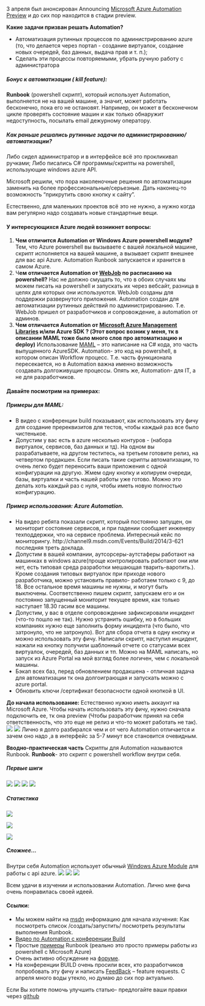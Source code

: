 3 апреля был анонсирован Announcing <a href="http://blogs.technet.com/b/server-cloud/archive/2014/04/03/announcing-microsoft-azure-automation-preview.aspx">Microsoft Azure Automation Preview</a> и до сих пор находится в стадии preview.

<b>Какие задачи призван решать Automation?</b>
<ul>
	<li>Автоматизация рутинных процессов по администрированию azure (то, что делается через портал - создание виртуалок, создание новых очередей, баз данных, выдача прав и т. п.);</li>
	<li>Сделать эти процессы повторяемыми, убрать ручную работу с администратора</li>
</ul>

<h5>Бонус к автоматизации ( kill feature):</h5>
<b>Runbook</b> (powershell скрипт), который использует Automation, выполняется не на вашей машине, а значит, может работать бесконечно, пока его не остановят. Например, он может в бесконечном цикле проверять состояние машин и как только обнаружит недоступность, посылать email дежурному оператору.

<h5>Как раньше решались рутинные задачи по администрированию/автоматизации?</h5>
Либо сидел администратор и в интерфейсе всё это прокликивал ручками;
Либо писались C# программы/скрипты на powershell, использующие windows azure API.

Microsoft решили, что пора наколеночные решения по автоматизации заменить на более профессиональные/серьезные. Дать наконец-то возможность “прикрутить свою кнопку к сайту”.

Естественно, для маленьких проектов всё это не нужно, а нужно когда вам регулярно надо создавать новые стандартные вещи.
<habracut text="Однако знать для общего развития стоит" />
<h4>У интересующихся Azure людей возникнет вопросы:</h4>
<ol>
<li>
<b>Чем отличится Automation от Windows Azure powershell модуля?</b>
Тем, что Azure powershell вы вызываете с вашей локальной машине, скрипт исполняется на вашей машине, а вызывает скрипт внешнее для вас api Azure. Automation Runbook запускается и хранится в самом Azure. 
</li>
<li>Ч<b>ем отличается  Automation от <a href="http://msdn.microsoft.com/en-us/library/azure/dn643632.aspx">WebJob</a> по расписанию на powershell?</b>  
Нас не должно смущать то, что в обоих случаях мы можем писать на powershell и запускать их через вебсайт, разница в целях для которых они используются. 
WebJob созданы для поддержки развернутого приложения.  Automation создан для автоматизации рутинных действий по администрированию. Т.е. WebJob пришел от разработчиков и сопровождение, а automation от админов.
</li>
<li><b>Чем отличается Automation от <a href="http://msdn.microsoft.com/en-us/library/azure/dd179380.aspx">Microsoft Azure Management Libraries</a>  и/или Azure SDK  ? (Этот вопрос возник у меня, тк в описании MAML тоже было много слов про автоматизацию и deploy)</b>
Использование <a href="http://www.nuget.org/packages/microsoft.windowsazure.management.libraries">MAML</a> – это написание на C# кода, это часть выпущенного AzureSDK.  Automation- это код на powershell, в котором описан Workflow процесс. Т.е. часть функционала пересекается, но в Automation важна именно возможность создавать долгоживущие процессы. Опять же, Automation- для IT, а не для разработчиков.</li>
</ol>

<h4>Давайте посмотрим на примерах:</h4>
<h5>Примеры для MAML:</h5>
<ul>
	<li>В видео с конференции build показывают, как использовать эту фичу для создание пререквизитов для тестов, чтобы каждый раз все было чистенькое. </li>
	<li>Допустим у вас есть в azure несколько контуров - (набора виртуалок, сервисов, баз данных и тд). На одном вы разрабатываете, на другом теститесь, на третьем готовите релиз, на четвертом продакшен. Если писать такие скрипты автоматизации, то очень легко будет переносить ваши приложения с одной конфигурации на другую. Жмем одну кнопку и копируем очереди, базы, виртуалки и часть нашей работы уже готово. Можно это делать хоть каждый раз с нуля, чтобы иметь новую полностью конфигурацию.</li>
</ul>

<h5>Пример использования: Azure Automation.</h5>
<ul>
	<li>На видео ребята показали скрипт, который постоянно запущен, он мониторит состояние сервисов, и при падении сообщает инженеру техподдержки, что на сервисе проблема. Интересный кейс по мониторингу. http://channel9.msdn.com/Events/Build/2014/3-621 последняя треть доклада.</li>
	<li>Допустим в вашей компании, аутсорсеры-аутстаферы работают на машинках в windows azure(проще контролировать работают они или нет, есть типовая среда разработки мешающая тварить-варотить.). Кроме создания типовых виртуалок при приходе нового разработчика, можно установить правило- работаем только с 9, до 18. Все остальное время машины не нужны, и могут быть выключены. Соответственно пишем скрипт, запускаем его и он постоянно запущенный мониторит текущее время, как только наступает  18.30 гасим все машины.</li>
	<li>Допустим, у вас в отделе сопровождение зафиксировали инцидент  (что-то пошло не так). Нужно устранить ошибку, но в больших компаниях нужно еще заполнить форму инцидента (что было, что затронуло, что не затронуло). Вот для сбора отчета в одну кнопку и можно использовать эту фичу. Написали скрипт, наступил инцидент, нажали на кнопку получили шаблонный отчете со статусами всех виртуалок, очередей, баз данных и тп. Можно на MAML написать, но запуск из Azure Portal на мой взгляд более логичен, чем с локальной машины.</li>
	<li>Бэкап всех баз, перед обновлением продакшена - отличная задача для автоматизации тк она долгоиграющая и запускать можно с azure portal.</li>
	<li>Обновить ключи /сертификат безопасности одной кнопкой в UI.</li>
</ul>

<b>До начала использование:</b>
Естественно нужно иметь аккаунт на Microsoft Azure.
Чтобы начать использовать эту фичу, нужно сначала подключить ее, тк она preview (Чтобы разработчик принял на себя ответственность, что это еще не релиз и что-то может работать не так).
<spoiler title="Как только вы ее подключите нужно будет создать Automation Account (Я правда не очень понял зачем так сложно, но наверное надо)"><img src="http://habrastorage.org/getpro/habr/post_images/0c7/2e9/e22/0c72e9e2209293755d8db8b39edc2d75.jpg"/>
</spoiler>
<spoiler title="Зарегистрировавшись вы увидите главную страницу. Интерфейс интуитивно понятен. "><img src="http://habrastorage.org/getpro/habr/post_images/156/195/506/156195506049b6726443d58aa4aa7dac.png"/></spoiler>
Лично я долго разбирался чем и от чего Automation отличается и зачем оно надо ,а в интерфейс за 5-7 минут все становится очевидным.

<b>Вводно-практическая часть</b>
Скрипты для Automation называются Runbook. 
<b>Runbook</b>- это скрипт с powershell workflow внутри себя.
<h5>Первые шиги</h5>
<spoiler title="Создадим наш первый Rubook.">
<img src="http://habrastorage.org/getpro/habr/post_images/665/f1d/af4/665f1daf49b15b0f7a8fa57e45a9ac52.jpg"/>
<img src="http://habrastorage.org/getpro/habr/post_images/540/c8e/705/540c8e705aab412e21b5eb648b45ed1a.jpg"/>
</spoiler>
<spoiler title="RunBook вы создаете прям в интерфейсе Windows Azure, редактируете его там же с помощью редактора Monaco."><img src="http://habrastorage.org/getpro/habr/post_images/f5c/f5d/f39/f5cf5df3924494096df0807dc4d65a86.jpg"/></spoiler>
<spoiler title="И пусть этот Runbook запрашивает при запуске значение параметра от пользователя."><img src="http://habrastorage.org/getpro/habr/post_images/070/159/50c/07015950cd4ab914529ad1c009e7d20b.jpg"/></spoiler>

<h5>Статистика </h5>
<spoiler title="Видно весь список ваших Runbooks"><img src="http://habrastorage.org/getpro/habr/post_images/c43/353/4cf/c433534cf06a352994434ce37a9cf43b.jpg"/></spoiler>

<spoiler title="Мы можем посмотреть общую статистику по всем запускам за период"><img src="http://habrastorage.org/getpro/habr/post_images/2cd/694/4c0/2cd6944c0293032de6585abbe40094af.jpg"/></spoiler>

<spoiler title="Информацию по каждому отдельному запуску- когда, кто, с какими параметрами."><img src="http://habrastorage.org/getpro/habr/post_images/be3/7db/1b3/be37db1b3fbbb711a1ad25a005421cb8.jpg"/></spoiler>

<h5>Сложнее...</h5>
Внутри себя Automation использует обычный <a href="http://msdn.microsoft.com/en-us/library/azure/jj156055.aspx">Windows Azure Module</a> для работы с api azure.
<spoiler title="Всегда можно посмотреть список команд в нем и его версию."><img src="http://habrastorage.org/getpro/habr/post_images/62c/0fd/dd6/62c0fddd67038232bcb283c0a47bbb7d.jpg"/></spoiler>
<spoiler title="Вы можете так же загрузить нужные вам powershell модули."><img src="http://habrastorage.org/getpro/habr/post_images/d52/533/0fb/d525330fb96695b41df94973aed570f4.jpg"/></spoiler>
<spoiler title="Или создать переменные среды, к которым можно обращаться из скриптов. "><img src="http://habrastorage.org/getpro/habr/post_images/f33/2d7/ede/f332d7edebf2a7de9e8f07b852557f4e.jpg"/></spoiler>


Всем удачи в изучении и использовании Automation. Лично мне фича очень понравилась своей идеей.

<h4>Ссылки:</h4>
<ul>
<li>Мы можем найти на  <a href="http://msdn.microsoft.com/en-us/library/azure/dn643627.aspx">msdn</a>  информацию для начала изучения: Как посмотреть список /создать/запустить/ посмотреть результаты выполнения  Runbook.</li>
	<li><a href="http://channel9.msdn.com/Events/Build/2014/3-621">Видео по Automation с конференции Build</a>  </li>
	<li> Простые <a href="http://msdn.microsoft.com/en-us/library/azure/dn643630.aspx">примеры</a> Runbook (реально это просто примеры работы из powershell с Microsoft Azure)</li>
	<li>Очень активно обсуждение на <a href="http://social.msdn.microsoft.com/Forums/windowsazure/en-US/home?forum=azureautomation&sort=lastpostdesc&brandIgnore=true&page=1">форуме</a>.  </li>
	<li>На конференции BUILD очень просили всех, кто разработчиков попробовать эту фичу и написать  <a href="http://feedback.azure.com/forums/246290-azure-automation">FeedBack</a> – feature requests. С апреля много воды утекло, но думаю до сих пор актуально.</li>
</ul>

Если Вы хотите помочь улучшить статью- предлогайте ваши правки через <a href="https://github.com/SychevIgor/blog/tree/master/Azure/Management/Automation">github</a>
